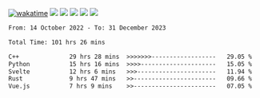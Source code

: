 [![wakatime](https://wakatime.com/badge/user/368879df-dc38-4b1a-86c4-8a2054a0e074.svg)](https://wakatime.com/@368879df-dc38-4b1a-86c4-8a2054a0e074)
<img src="https://img.shields.io/badge/Windows-0078D6?style=flat&logo=Windows&logoColor=white">
<img src="https://img.shields.io/badge/IntelliJ_IDEA-000000.svg?style=flat&logo=IntelliJ-IDEA&logoColor=white">
<img src="https://img.shields.io/badge/CLion-000000.svg?style=flat&logo=CLion&logoColor=white">
<img src="https://img.shields.io/badge/Visual_Studio_Code-007ACC?style=flat&logo=Visual-Studio-Code&logoColor=white">
<img src="https://img.shields.io/badge/Discord-5865F2?label=kano42&style=flat&logo=discord&logoColor=white">
<br>


<!--START_SECTION:waka-->

```txt
From: 14 October 2022 - To: 31 December 2023

Total Time: 101 hrs 26 mins

C++              29 hrs 28 mins  >>>>>>>------------------   29.05 %
Python           15 hrs 16 mins  >>>>---------------------   15.05 %
Svelte           12 hrs 6 mins   >>>----------------------   11.94 %
Rust             9 hrs 47 mins   >>-----------------------   09.66 %
Vue.js           7 hrs 9 mins    >>-----------------------   07.05 %
```

<!--END_SECTION:waka-->
